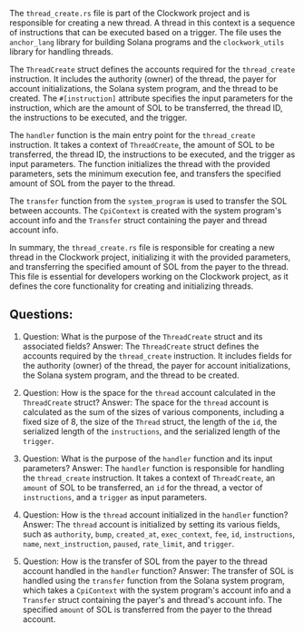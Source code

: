 The `thread_create.rs` file is part of the Clockwork project and is responsible for creating a new thread. A thread in this context is a sequence of instructions that can be executed based on a trigger. The file uses the `anchor_lang` library for building Solana programs and the `clockwork_utils` library for handling threads.

The `ThreadCreate` struct defines the accounts required for the `thread_create` instruction. It includes the authority (owner) of the thread, the payer for account initializations, the Solana system program, and the thread to be created. The `#[instruction]` attribute specifies the input parameters for the instruction, which are the amount of SOL to be transferred, the thread ID, the instructions to be executed, and the trigger.

The `handler` function is the main entry point for the `thread_create` instruction. It takes a context of `ThreadCreate`, the amount of SOL to be transferred, the thread ID, the instructions to be executed, and the trigger as input parameters. The function initializes the thread with the provided parameters, sets the minimum execution fee, and transfers the specified amount of SOL from the payer to the thread.

The `transfer` function from the `system_program` is used to transfer the SOL between accounts. The `CpiContext` is created with the system program's account info and the `Transfer` struct containing the payer and thread account info.

In summary, the `thread_create.rs` file is responsible for creating a new thread in the Clockwork project, initializing it with the provided parameters, and transferring the specified amount of SOL from the payer to the thread. This file is essential for developers working on the Clockwork project, as it defines the core functionality for creating and initializing threads.
## Questions: 
 1. Question: What is the purpose of the `ThreadCreate` struct and its associated fields?
   Answer: The `ThreadCreate` struct defines the accounts required by the `thread_create` instruction. It includes fields for the authority (owner) of the thread, the payer for account initializations, the Solana system program, and the thread to be created.

2. Question: How is the space for the `thread` account calculated in the `ThreadCreate` struct?
   Answer: The space for the `thread` account is calculated as the sum of the sizes of various components, including a fixed size of 8, the size of the `Thread` struct, the length of the `id`, the serialized length of the `instructions`, and the serialized length of the `trigger`.

3. Question: What is the purpose of the `handler` function and its input parameters?
   Answer: The `handler` function is responsible for handling the `thread_create` instruction. It takes a context of `ThreadCreate`, an `amount` of SOL to be transferred, an `id` for the thread, a vector of `instructions`, and a `trigger` as input parameters.

4. Question: How is the `thread` account initialized in the `handler` function?
   Answer: The `thread` account is initialized by setting its various fields, such as `authority`, `bump`, `created_at`, `exec_context`, `fee`, `id`, `instructions`, `name`, `next_instruction`, `paused`, `rate_limit`, and `trigger`.

5. Question: How is the transfer of SOL from the payer to the thread account handled in the `handler` function?
   Answer: The transfer of SOL is handled using the `transfer` function from the Solana system program, which takes a `CpiContext` with the system program's account info and a `Transfer` struct containing the payer's and thread's account info. The specified `amount` of SOL is transferred from the payer to the thread account.
    